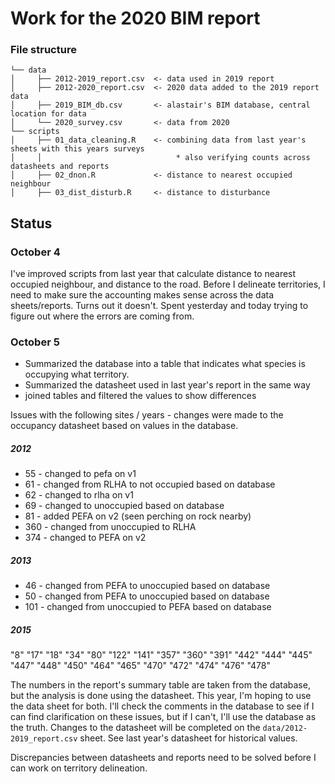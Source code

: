 Work for the 2020 BIM report
================


### File structure

```
└── data
│     ├── 2012-2019_report.csv  <- data used in 2019 report
│     ├── 2012-2020_report.csv  <- 2020 data added to the 2019 report data
│     ├── 2019_BIM_db.csv       <- alastair's BIM database, central location for data
│     └── 2020_survey.csv       <- data from 2020
└── scripts
│     ├── 01_data_cleaning.R    <- combining data from last year's sheets with this years surveys
│     │                              * also verifying counts across datasheets and reports
│     ├── 02_dnon.R             <- distance to nearest occupied neighbour
│     ├── 03_dist_disturb.R     <- distance to disturbance

```

## Status
### October 4

I've improved scripts from last year that calculate distance to nearest occupied neighbour, and distance to the road. Before I delineate territories, I need to make sure the accounting makes sense across the data sheets/reports. Turns out it doesn't. Spent yesterday and today trying to figure out where the errors are coming from. 

### October 5
* Summarized the database into a table that indicates what species is occupying what territory.
* Summarized the datasheet used in last year's report in the same way
* joined tables and filtered the values to show differences

Issues with the following sites / years - changes were made to the occupancy datasheet based on values in the database.
##### 2012
* 55 - changed to pefa on v1
* 61 - changed from RLHA to not occupied based on database
* 62 - changed to rlha on v1
* 69 - changed to unoccupied based on database
* 81 - added PEFA on v2 (seen perching on rock nearby)
* 360 - changed from unoccupied to RLHA
* 374 - changed to PEFA on v2


##### 2013
* 46 - changed from PEFA to unoccupied based on database
* 50 - changed from PEFA to unoccupied based on database
* 101 - changed from unoccupied to PEFA based on database

##### 2015
"8"   "17"  "18"  "34"  "80"  "122" "141" "357" "360" "391" "442" "444"
"445" "447" "448" "450" "464" "465" "470" "472" "474" "476" "478"

The numbers in the report's summary table are taken from the database, but the analysis is done using the datasheet. This year, I'm hoping to use the data sheet for both. I'll check the comments in the database to see if I can find clarification on these issues, but if I can't, I'll use the database as the truth. Changes to the datasheet will be completed on the ```data/2012-2019_report.csv``` sheet. See last year's datasheet for historical values.

Discrepancies between datasheets and reports need to be solved before I can work on territory delineation.
